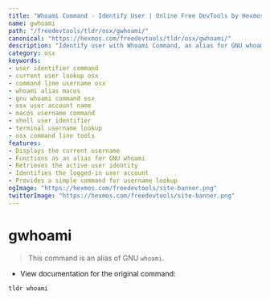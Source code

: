 ```yaml
---
title: "Whoami Command - Identify User | Online Free DevTools by Hexmos"
name: gwhoami
path: "/freedevtools/tldr/osx/gwhoami/"
canonical: "https://hexmos.com/freedevtools/tldr/osx/gwhoami/"
description: "Identify user with Whoami Command, an alias for GNU whoami. Quickly determine the current user on macOS. Free online tool, no registration required."
category: osx
keywords:
- user identifier command
- current user lookup osx
- command line username osx
- whoami alias macos
- gnu whoami command osx
- osx user account name
- macos username command
- shell user identifier
- terminal username lookup
- osx command line tools
features:
- Displays the current username
- Functions as an alias for GNU whoami
- Retrieves the active user identity
- Identifies the logged-in user account
- Provides a simple command for username lookup
ogImage: "https://hexmos.com/freedevtools/site-banner.png"
twitterImage: "https://hexmos.com/freedevtools/site-banner.png"
---
```


# gwhoami

> This command is an alias of GNU `whoami`.

- View documentation for the original command:

`tldr whoami`

